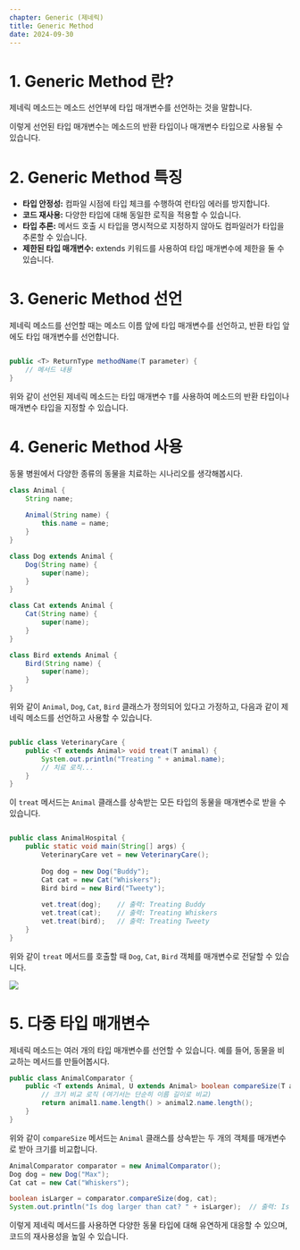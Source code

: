 ```yaml
---
chapter: Generic (제네릭)
title: Generic Method
date: 2024-09-30
---
```


# 1. Generic Method 란?

제네릭 메소드는 메소드 선언부에 타입 매개변수를 선언하는 것을 말합니다.

이렇게 선언된 타입 매개변수는 메소드의 반환 타입이나 매개변수 타입으로 사용될 수 있습니다.

# 2. Generic Method 특징

- **타입 안정성:** 컴파일 시점에 타입 체크를 수행하여 런타임 에러를 방지합니다.
- **코드 재사용:** 다양한 타입에 대해 동일한 로직을 적용할 수 있습니다.
- **타입 추론:** 메서드 호출 시 타입을 명시적으로 지정하지 않아도 컴파일러가 타입을 추론할 수 있습니다.
- **제한된 타입 매개변수:** extends 키워드를 사용하여 타입 매개변수에 제한을 둘 수 있습니다.

# 3. Generic Method 선언

제네릭 메소드를 선언할 때는 메소드 이름 앞에 타입 매개변수를 선언하고, 반환 타입 앞에도 타입 매개변수를 선언합니다.

```java

public <T> ReturnType methodName(T parameter) {
    // 메서드 내용
}

```

위와 같이 선언된 제네릭 메소드는 타입 매개변수 `T`를 사용하여 메소드의 반환 타입이나 매개변수 타입을 지정할 수 있습니다.

# 4. Generic Method 사용

동물 병원에서 다양한 종류의 동물을 치료하는 시나리오를 생각해봅시다.

```java
class Animal {
    String name;
    
    Animal(String name) {
        this.name = name;
    }
}

class Dog extends Animal {
    Dog(String name) {
        super(name);
    }
}

class Cat extends Animal {
    Cat(String name) {
        super(name);
    }
}

class Bird extends Animal {
    Bird(String name) {
        super(name);
    }
}
```

위와 같이 `Animal`, `Dog`, `Cat`, `Bird` 클래스가 정의되어 있다고 가정하고, 다음과 같이 제네릭 메소드를 선언하고 사용할 수 있습니다.

```java

public class VeterinaryCare {
    public <T extends Animal> void treat(T animal) {
        System.out.println("Treating " + animal.name);
        // 치료 로직...
    }
}
```

이 `treat` 메서드는 `Animal` 클래스를 상속받는 모든 타입의 동물을 매개변수로 받을 수 있습니다.

```java

public class AnimalHospital {
    public static void main(String[] args) {
        VeterinaryCare vet = new VeterinaryCare();
        
        Dog dog = new Dog("Buddy");
        Cat cat = new Cat("Whiskers");
        Bird bird = new Bird("Tweety");
        
        vet.treat(dog);    // 출력: Treating Buddy
        vet.treat(cat);    // 출력: Treating Whiskers
        vet.treat(bird);   // 출력: Treating Tweety
    }
}
```

위와 같이 `treat` 메서드를 호출할 때 `Dog`, `Cat`, `Bird` 객체를 매개변수로 전달할 수 있습니다.

![](images/essentials-java/chapter16/generic1.png)

# 5. 다중 타입 매개변수

제네릭 메소드는 여러 개의 타입 매개변수를 선언할 수 있습니다. 예를 들어, 동물을 비교하는 메서드를 만들어봅시다.

```java
public class AnimalComparator {
    public <T extends Animal, U extends Animal> boolean compareSize(T animal1, U animal2) {
        // 크기 비교 로직 (여기서는 단순히 이름 길이로 비교)
        return animal1.name.length() > animal2.name.length();
    }
}
```

위와 같이 `compareSize` 메서드는 `Animal` 클래스를 상속받는 두 개의 객체를 매개변수로 받아 크기를 비교합니다.

```java
AnimalComparator comparator = new AnimalComparator();
Dog dog = new Dog("Max");
Cat cat = new Cat("Whiskers");

boolean isLarger = comparator.compareSize(dog, cat);
System.out.println("Is dog larger than cat? " + isLarger);  // 출력: Is dog larger than cat? false
```

이렇게 제네릭 메서드를 사용하면 다양한 동물 타입에 대해 유연하게 대응할 수 있으며, 코드의 재사용성을 높일 수 있습니다.